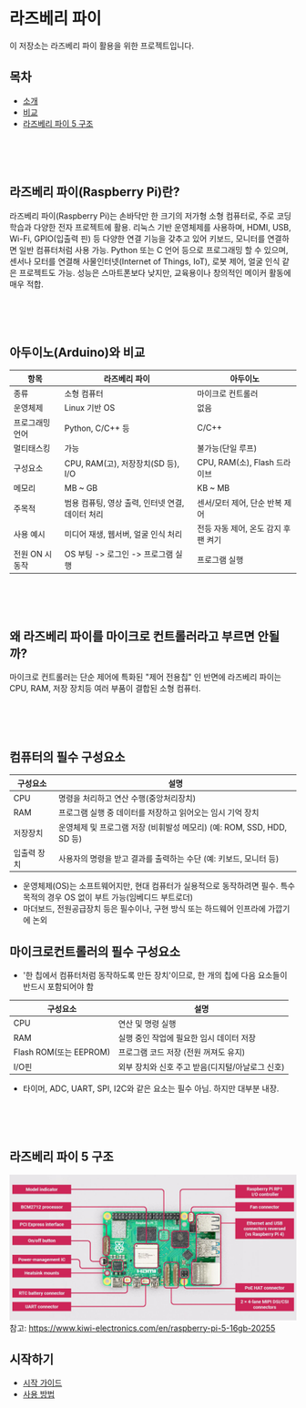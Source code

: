 # 라즈베리 파이

이 저장소는 라즈베리 파이 활용을 위한 프로젝트입니다.

## 목차
- [소개](#라즈베리-파이란?)
- [비교](#아두이노와-비교)
- [라즈베리 파이 5 구조](#라즈베리-파이-5-구조)

<br><br><br>

## 라즈베리 파이(Raspberry Pi)란?
라즈베리 파이(Raspberry Pi)는 손바닥만 한 크기의 저가형 소형 컴퓨터로, 주로 코딩 학습과 다양한 전자 프로젝트에 활용. 리눅스 기반 운영체제를 사용하며, HDMI, USB, Wi-Fi, GPIO(입출력 핀) 등 다양한 연결 기능을 갖추고 있어 키보드, 모니터를 연결하면 일반 컴퓨터처럼 사용 가능. Python 또는 C 언어 등으로 프로그래밍 할 수 있으며, 센서나 모터를 연결해 사물인터넷(Internet of Things, IoT), 로봇 제어, 얼굴 인식 같은 프로젝트도 가능. 성능은 스마트폰보다 낮지만, 교육용이나 창의적인 메이커 활동에 매우 적합.

<br><br><br>

## 아두이노(Arduino)와 비교
| 항목 | 라즈베리 파이 | 아두이노 |
|-----|-----|-----|
| 종류            | 소형 컴퓨터           | 마이크로 컨트롤러 |
| 운영체제        | Linux 기반 OS         | 없음              |
| 프로그래밍 언어 | Python, C/C++ 등      | C/C++             |
| 멀티태스킹      | 가능                  | 불가능(단일 루프) |
| 구성요소        | CPU, RAM(고), 저장장치(SD 등), I/O | CPU, RAM(소), Flash 드라이브|
| 메모리          | MB ~ GB| KB ~ MB |
| 주목적          | 범용 컴퓨팅, 영상 출력, 인터넷 연결, 데이터 처리  |  센서/모터 제어, 단순 반복 제어 | 
| 사용 예시        | 미디어 재생, 웹서버, 얼굴 인식 처리 | 전등 자동 제어, 온도 감지 후 팬 켜기 |
| 전원 ON 시 동작 | OS 부팅 -> 로그인 -> 프로그램 실행 | 프로그램 실행 |

<br><br><br>

## 왜 라즈베리 파이를 마이크로 컨트롤러라고 부르면 안될까?
마이크로 컨트롤러는 단순 제어에 특화된 "제어 전용칩" 인 반면에 라즈베리 파이는 CPU, RAM, 저장 장치등 여러 부품이 결합된 소형 컴퓨터.

<br><br><br>

## 컴퓨터의 필수 구성요소
| 구성요소 | 설명 |
|-----|-----|
| CPU | 명령을 처리하고 연산 수행(중앙처리장치) |
| RAM | 프로그램 실행 중 데이터를 저장하고 읽어오는 임시 기억 장치 |
| 저장장치 | 운영체제 및 프로그램 저장 (비휘발성 메모리) (예: ROM, SSD, HDD, SD 등) |
| 입출력 장치 | 사용자의 명령을 받고 결과를 출력하는 수단 (예: 키보드, 모니터 등) |
 - 운영체제(OS)는 소프트웨어지만, 현대 컴퓨터가 실용적으로 동작하려면 필수. 특수 목적의 경우 OS 없이 부트 가능(임베디드 부트로더)
 - 마더보드, 전원공급장치 등은 필수이나, 구현 방식 또는 하드웨어 인프라에 가깝기에 논외


## 마이크로컨트롤러의  필수 구성요소
 - '한 칩에서 컴퓨터처럼 동작하도록 만든 장치'이므로, 한 개의 칩에 다음 요소들이 반드시 포함되어야 함

| 구성요소 | 설명 |
|-----|-----|
| CPU | 연산 및 명령 실행|
| RAM | 실행 중인 작업에 필요한 임시 데이터 저장 |
| Flash ROM(또는 EEPROM) | 프로그램 코드 저장 (전원 꺼져도 유지) |
| I/O핀 | 외부 장치와 신호 주고 받음(디지털/아날로그 신호) |
 - 타이머, ADC, UART, SPI, I2C와 같은 요소는 필수 아님. 하지만 대부분 내장. 

<br><br><br>

## 라즈베리 파이 5 구조
![Raspberry Pi 5](../images/raspberrypi5_anatomy.jpg)
참고: https://www.kiwi-electronics.com/en/raspberry-pi-5-16gb-20255

## 시작하기
- [시작 가이드](./getting-started.md)
- [사용 방법](./usage.md)
